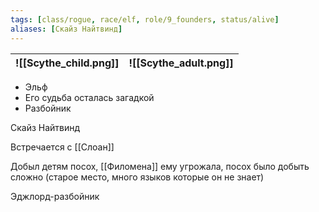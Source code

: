 ```yaml
---
tags: [class/rogue, race/elf, role/9_founders, status/alive]
aliases: [Скайз Найтвинд]
---
```


| ![[Scythe_child.png]] | ![[Scythe_adult.png]] |
| --------------------- | --------------------- |

- Эльф
- Его судьба осталась загадкой
- Разбойник

Скайз Найтвинд

Встречается с [[Слоан]]

Добыл детям посох, [[Филомена]] ему угрожала, посох было добыть сложно (старое место, много языков которые он не знает)

Эджлорд-разбойник
